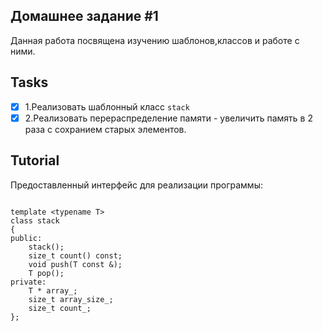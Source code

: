## Домашнее задание #1

Данная работа посвящена изучению шаблонов,классов и работе с ними.

## Tasks

- [x] 1.Реализовать шаблонный класс ```stack``` 
- [x] 2.Реализовать перераспределение памяти - увеличить память в 2 раза с сохранием старых элементов.

## Tutorial

Предоставленный интерфейс для реализации программы:
```ShellSession

template <typename T>
class stack
{
public:
    stack();
    size_t count() const;
    void push(T const &);
    T pop();
private:
    T * array_;
    size_t array_size_;
    size_t count_;
};

```
